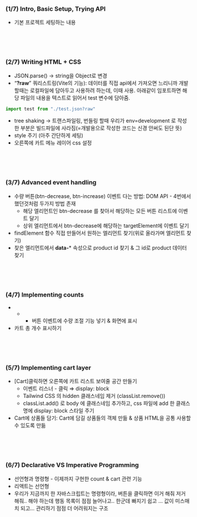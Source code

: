 ### (1/7) Intro, Basic Setup, Trying API

- 기본 프로젝트 세팅하는 내용

<br/><br/><br/>


### (2/7) Writing HTML + CSS

- JSON.parse() → string을 Object로 변경
- “**?raw**” 쿼리스트링(Vite의 기능): 데이터를 직접 api에서 가져오면 느리니까 개발할때는 로컬파일에 담아두고 사용하려 하는데, 이때 사용.
아래같이 임포트하면 해당 파일의 내용을 텍스트로 읽어서 test 변수에 담아줌.

```jsx
import test from "./test.json?raw"
```

- tree shaking → 트랜스파일링, 번들링 할때 우리가 env=development 로 작성한 부분은 빌드파일에 사라짐(=개발용으로 작성한 코드는 신경 안써도 된단 뜻)
- style 주기 (아주 간단하게 세팅)
- 오른쪽에 카트 메뉴 레이어 css 설정

<br/><br/><br/>


### (3/7) Advanced event handling

- 수량 버튼(btn-decrease, btn-increase) 이벤트 다는 방법: DOM API - 4번에서 했던것처럼 두가지 방법 존재
    - 해당 엘리먼트인 btn-decrease 를 찾아서 해당하는 모든 버튼 리스트에 이벤트 달기
    - 상위 엘리먼트에서 btn-decrease에 해당하는 targetElement에 이벤트 달기
- findElement 함수 직접 만들어서 원하는 엘리먼트 찾기(위로 올라가며 엘리먼트 찾기)
- 찾은 엘리먼트에서 **data-*** 속성으로 product id 찾기 & 그 id로 product 데이터 찾기


<br/><br/><br/>

### (4/7) Implementing counts

- - + 버튼 이벤트에 수량 조절 기능 넣기 & 화면에 표시
- 카트 총 개수 표시하기


<br/><br/><br/>


### (5/7) Implementing cart layer

- [Cart]클릭하면 오른쪽에 카트 리스트 보여줄 공간 만들기
    - 이벤트 리스너 - 클릭 ⇒ display: block
    - Tailwind CSS 의 hidden 클래스네임 제거 (classList.remove())
    - classList.add() 로 body 에 클래스네임 추가하고, css 파일에 add 한 클래스명에 display: block 스타일 주기
- Cart에 상품들 담기: Cart에 담길 상품들의 객체 만듦 & 상품 HTML을 공통 사용할수 있도록 만듦



<br/><br/><br/>


### (6/7) Declarative VS Imperative Programming

- 선언형과 명령형 - 이제까지 구현한 count & cart 관련 기능
- 리액트는 선언형
- 우리가 지금까지 한 자바스크립트는 명령형이라, 버튼을 클릭하면 이거 해줘 저거 해줘.. 해야 하는데 행동 목록이 점점 늘어나고.. 한군데 빠지기 쉽고 … 값이 미스매치 되고… 관리하기 점점 더 어려워지는 구조


  
<br/><br/><br/>

